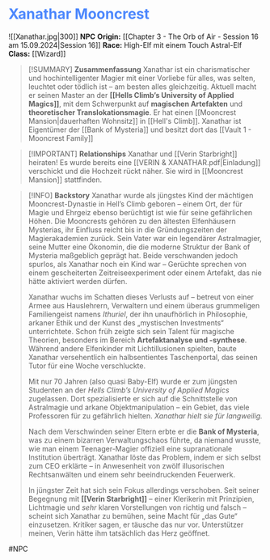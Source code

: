 # <font color = 4d88fd>Xanathar Mooncrest</font>
![[Xanathar.jpg|300]]
**NPC**
**Origin:** [[Chapter 3 - The Orb of Air - Session 16 am 15.09.2024|Session 16]]
**Race:** High-Elf mit einem Touch Astral-Elf
**Class:** [[Wizard]]

>[!SUMMARY] **Zusammenfassung**
>Xanathar ist ein charismatischer und hochintelligenter Magier mit einer Vorliebe für alles, was selten, leuchtet oder tödlich ist – am besten alles gleichzeitig. Aktuell macht er seinen Master an der **[[Hells Climb’s University of Applied Magics]]**, mit dem Schwerpunkt auf **magischen Artefakten** und **theoretischer Translokationsmagie**.
>Er hat einen [[Mooncrest Mansion|dauerhaften Wohnsitz]] in [[Hell's Climb]].
>Xanathar ist Eigentümer der [[Bank of Mysteria]] und besitzt dort das [[Vault 1 - Mooncrest Family]]

>[!IMPORTANT] **Relationships**
>Xanathar und [[Verin Starbright]] heiraten! Es wurde bereits eine [[VERIN & XANATHAR.pdf|Einladung]] verschickt und die Hochzeit rückt näher. Sie wird in [[Mooncrest Mansion]] stattfinden.

>[!INFO] **Backstory**
>Xanathar wurde als jüngstes Kind der mächtigen Mooncrest-Dynastie in Hell’s Climb geboren – einem Ort, der für Magie und Ehrgeiz ebenso berüchtigt ist wie für seine gefährlichen Höhen. Die Mooncrests gehören zu den ältesten Elfenhäusern Mysterias, ihr Einfluss reicht bis in die Gründungszeiten der Magierakademien zurück. Sein Vater war ein legendärer Astralmagier, seine Mutter eine Ökonomin, die die moderne Struktur der Bank of Mysteria maßgeblich geprägt hat. Beide verschwanden jedoch spurlos, als Xanathar noch ein Kind war – Gerüchte sprechen von einem gescheiterten Zeitreiseexperiment oder einem Artefakt, das nie hätte aktiviert werden dürfen.
>
>Xanathar wuchs im Schatten dieses Verlusts auf – betreut von einer Armee aus Hauslehrern, Verwaltern und einem überaus grummeligen Familiengeist namens _Ithuriel_, der ihn unaufhörlich in Philosophie, arkaner Ethik und der Kunst des „mystischen Investments“ unterrichtete. Schon früh zeigte sich sein Talent für magische Theorien, besonders im Bereich **Artefaktanalyse und -synthese**. Während andere Elfenkinder mit Lichtillusionen spielten, baute Xanathar versehentlich ein halbsentientes Taschenportal, das seinen Tutor für eine Woche verschluckte.
>
>Mit nur 70 Jahren (also quasi Baby-Elf) wurde er zum jüngsten Studenten an der _Hells Climb’s University of Applied Magics_ zugelassen. Dort spezialisierte er sich auf die Schnittstelle von Astralmagie und arkane Objektmanipulation – ein Gebiet, das viele Professoren für zu gefährlich hielten. _Xanathar hielt sie für langweilig._
>
>Nach dem Verschwinden seiner Eltern erbte er die **Bank of Mysteria**, was zu einem bizarren Verwaltungschaos führte, da niemand wusste, wie man einem Teenager-Magier offiziell eine supranationale Institution überträgt. Xanathar löste das Problem, indem er sich selbst zum CEO erklärte – in Anwesenheit von zwölf illusorischen Rechtsanwälten und einem sehr beeindruckenden Feuerwerk.
>
>In jüngster Zeit hat sich sein Fokus allerdings verschoben. Seit seiner Begegnung mit **[[Verin Starbright]]** – einer Klerikerin mit Prinzipien, Lichtmagie und _sehr_ klaren Vorstellungen von richtig und falsch – scheint sich Xanathar zu bemühen, seine Macht für „das Gute“ einzusetzen. Kritiker sagen, er täusche das nur vor. Unterstützer meinen, Verin hätte ihm tatsächlich das Herz geöffnet.

#NPC